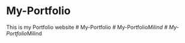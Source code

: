 # My-Portfolio
This is my Portfolio website
#   M y - P o r t f o l i o  
 #   M y - P o r t f o l i o _ M i l i n d  
 #   M y - P o r t f o l i o _ M i l i n d  
 